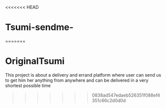 <<<<<<< HEAD
# Tsumi-sendme-
=======
# OriginalTsumi
This project is about a delivery and errand platform
where user can send us  to get him her anything 
from anywhere
and can be delivered in a very shortest possible time
>>>>>>> 0838ad547edaeb526351f088ef4351c66c2d0d0d
